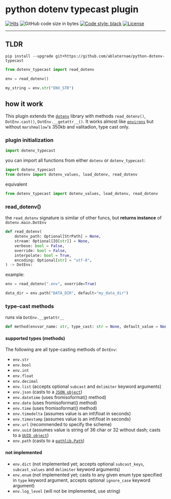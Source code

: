 # python dotenv typecast plugin

[![Hits](https://hits.sh/github.com/ablaternae/python-dotenv-typecast.svg)](https://hits.sh/github.com/ablaternae/python-dotenv-typecast/)
![GitHub code size in bytes](https://img.shields.io/github/languages/code-size/ablaternae/python-dotenv-typecast)
[![Code style: black](https://img.shields.io/badge/code%20style-black-ccc.svg)](https://github.com/psf/black)
[![License](https://img.shields.io/badge/License-BSD%203--Clause-green.svg)](https://opensource.org/licenses/BSD-3-Clause)

-----

## TLDR
```console
pip install --upgrade git+https://github.com/ablaternae/python-dotenv-typecast
```
```python
from dotenv_typecast import read_dotenv

env = read_dotenv()

my_string = env.str("ENV_STR")
```

## how it work

This plugin extends the [`dotenv`](https://github.com/theskumar/python-dotenv) library with methods `read_dotenv()`, `DotEnv.cast()`, `DotEnv.__getattr__()`. 
It works almost like [`environs`](https://github.com/sloria/environs) but without `marshmallow`'s 350kb and valitadion, type cast only.

### plugin initialization
```python
import dotenv_typecast
```
you can import all functions from either `dotenv` or `dotenv_typecast`:
```python
import dotenv_typecast
from dotenv import dotenv_values, load_dotenv, read_dotenv
```
equivalent
```python
from dotenv_typecast import dotenv_values, load_dotenv, read_dotenv
```

### read_dotenv()
the `read_dotenv` signature is similar of other funcs, but __returns instance__ of `dotenv.main.DotEnv`
```python
def read_dotenv(
    dotenv_path: Optional[StrPath] = None,
    stream: Optional[IO[str]] = None,
    verbose: bool = False,
    override: bool = False,
    interpolate: bool = True,
    encoding: Optional[str] = "utf-8",
) -> DotEnv:
```
example:
```python
env = read_dotenv(".env", override=True)

data_dir = env.path("DATA_DIR", default="my_data_dir")
```

### type-cast methods
runs  via `DotEnv.__getattr__`

```python
def method(envvar_name: str, type_cast: str = None, default_value = None, *args, **kwargs) -> Any
```

#### supported types (methods)
The following are all type-casting methods of `DotEnv`:

- `env.str`
- `env.bool`
- `env.int`
- `env.float`
- `env.decimal`
- `env.list` (accepts optional `subcast` and `delimiter` keyword arguments)
- `env.json` (casts to a [`JSON object`](https://docs.python.org/3/library/json.html))
- `env.datetime` (uses fromisoformat() method)
- `env.date` (uses fromisoformat() method)
- `env.time` (uses fromisoformat() method)
- `env.timedelta` (assumes value is an int\float in seconds)
- `env.timestamp` (assumes value is an int\float in seconds)
- `env.url` (recommended to specify the scheme)
- `env.uuid` (assumes value is string of 36 char or 32 without dash; casts to a [`UUID object`](https://docs.python.org/3/library/uuid.html))
- `env.path` (casts to a [`pathlib.Path`](https://docs.python.org/3/library/pathlib.html))

#### not implemented
- `env.dict` (not implemented yet; accepts optional `subcast_keys`, `subcast_values` and `delimiter` keyword arguments)
- `env.enum` (not implemented yet; casts to any given enum type specified in `type` keyword argument, accepts optional `ignore_case` keyword argument)
- `env.log_level` (will not be implemented, use string)

